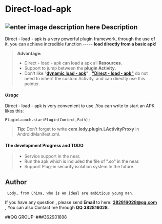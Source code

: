 Direct-load-apk
===================
![enter image description here](http://www.xiaoxiongbizhi.com/wallpapers/1152_864_85/u/x/uxcccgx3r.jpg)
Description
-------------

Direct - load - apk is a very powerful plugin framework, through the use of it, you can achieve incredible function ----- **load directly from a basic apk!** 

> **Advantage:** 
> - Direct - load - apk can load a apk all **Resources**. 
> - Support to jump between the **plugin Activity**. 
> - Don't like "**[dynamic load - apk](https://github.com/singwhatiwanna/dynamic-load-apk)**" , [**"Direct - load - apk"**](https://github.com/asLody/Direct-load-apk) do not need to inherit the custom Activity, and can directly use this pointer. 

#### <i class="icon-folder-open"></i> ***Usage***

Direct - load - apk is very convenient to use .You can write to start an APK likes this:

    PluginLaunch.startPlugin(Context,Path);

> **Tip:** Don't forget to write **com.lody.plugin.LActivityProxy** in AndroidManifest.xml.
#### <i class="icon-pencil"></i> The development **Progress** and **TODO**
> - Service support in the near.
> -  Run the apk which is included the file of ".so" in the near.
> - Support Plug-in security isolation system In the future.

**Author**
-------------
     Lody, from China, who is An ideal are ambitious young man.
If you have any question , please send **Email** to here: **382816028@qq.com** , You can also Contact me through **QQ**:**382816028**.

##QQ GROUP:
###362901808


